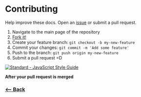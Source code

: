 # Contributing
Help improve these docs. Open an [issue](https://github.com/thompsonemerson/moeda/issues/new) or submit a pull request.

1. Navigate to the main page of the repository
1. [Fork it!](https://github.com/thompsonemerson/moeda#fork-destination-box)
1. Create your feature branch: `git checkout -b my-new-feature`
1. Commit your changes: `git commit -m 'Add some feature'`
1. Push to the branch: `git push origin my-new-feature`
1. Submit a pull request =D

[![Standard - JavaScript Style Guide](https://cdn.rawgit.com/feross/standard/master/badge.svg)](https://github.com/feross/standard)

**After your pull request is merged**

### [<-- Back](https://github.com/thompsonemerson/moeda/)
